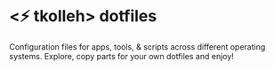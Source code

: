 # <⚡️ tkolleh> dotfiles

Configuration files for apps, tools, & scripts across different operating systems. Explore, copy parts for your own dotfiles and enjoy!
